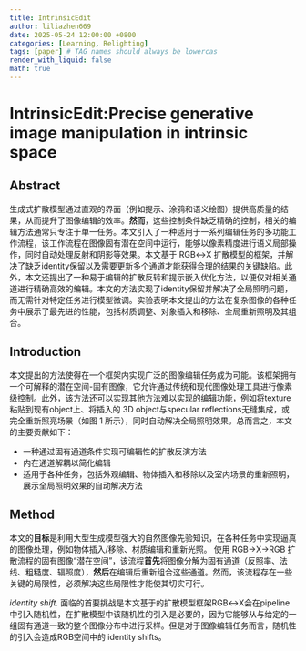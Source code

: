 ```yaml
---
title: IntrinsicEdit
author: liliazhen669
date: 2025-05-24 12:00:00 +0800
categories: [Learning, Relighting]
tags: [paper] # TAG names should always be lowercas
render_with_liquid: false
math: true
---
```


# IntrinsicEdit:Precise generative image manipulation in intrinsic space

## Abstract

生成式扩散模型通过直观的界面（例如提示、涂鸦和语义绘图）提供高质量的结果，从而提升了图像编辑的效率。**然而**，这些控制条件缺乏精确的控制，相关的编辑方法通常只专注于单一任务。本文引入了一种适用于一系列编辑任务的多功能工作流程，该工作流程在图像固有潜在空间中运行，能够以像素精度进行语义局部操作，同时自动处理反射和阴影等效果。本文基于 RGB↔X 扩散模型的框架，并解决了缺乏identity保留以及需要更新多个通道才能获得合理的结果的关键缺陷。此外，本文还提出了一种易于编辑的扩散反转和提示嵌入优化方法，以便仅对相关通道进行精确高效的编辑。本文的方法实现了identity保留并解决了全局照明问题，而无需针对特定任务进行模型微调。实验表明本文提出的方法在复杂图像的各种任务中展示了最先进的性能，包括材质调整、对象插入和移除、全局重新照明及其组合。

## Introduction

本文提出的方法使得在一个框架内实现广泛的图像编辑任务成为可能。该框架拥有一个可解释的潜在空间-固有图像，它允许通过传统和现代图像处理工具进行像素级控制。此外，该方法还可以实现其他方法难以实现的编辑功能，例如将texture粘贴到现有object上、将插入的 3D object与specular reflections无缝集成，或完全重新照亮场景（如图 1 所示），同时自动解决全局照明效果。总而言之，本文的主要贡献如下：

- 一种通过固有通道条件实现可编辑性的扩散反演方法
- 内在通道解耦以简化编辑
- 适用于各种任务，包括外观编辑、物体插入和移除以及室内场景的重新照明，展示全局照明效果的自动解决方法

## Method
本文的**目标**是利用大型生成模型强大的自然图像先验知识，在各种任务中实现逼真的图像处理，例如物体插入/移除、材质编​​辑和重新光照。
使用 RGB→X→RGB 扩散流程的固有图像“潜在空间”，该流程**首先**将图像分解为固有通道（反照率、法线、粗糙度、辐照度），**然后**在编辑后重新组合这些通道。然而，该流程存在一些关键的局限性，必须解决这些局限性才能使其切实可行。

*identity shift.* 面临的首要挑战是本文基于的扩散模型框架RGB↔X会在pipeline中引入随机性，在扩散模型中该随机性的引入是必要的，因为它能够从与给定的一组固有通道一致的整个图像分布中进行采样。但是对于图像编辑任务而言，随机性的引入会造成RGB空间中的 identity shifts。

